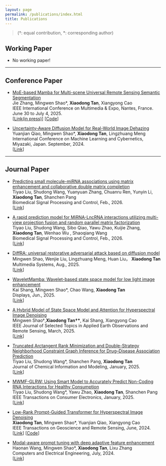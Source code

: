 ```yaml
---
layout: page
permalink: /publications/index.html
title: Publications
---
```


> (†: equal contribution, *: corresponding author)

## Working Paper

- No working paper!

---
## Conference Paper

- [MoE-based Mamba for Multi-scene Universal Remote Sensing Semantic Segmentation](in_press)<br>Jie Zhang, Mingwen Shao\*, **Xiaodong Tan**, Xiangyong Cao<br>IEEE International Conference on Multimedia & Expo, Nantes, France. June 30 to July 4, 2025.<br>\[[Link(in press)](in_press)\] \[[Code](https://github.com/quanquans931225/MoE-SegMamba)\]

- [Uncertainty-Aware Diffusion Model for Real-World Image Dehazing](https://ieeexplore.ieee.org/document/10935007)<br>Yuanjian Qiao, Mingwen Shao\*, **Xiaodong Tan**, Lingzhuang Meng<br>International Conference on Machine Learning and Cybernetics, Miyazaki, Japan. September, 2024.<br>\[[Link](https://ieeexplore.ieee.org/document/10935007)\]

---
## Journal Paper

- [Predicting small molecule-miRNA associations using matrix enhancement and collaborative double matrix completion](https://www.sciencedirect.com/science/article/abs/pii/S1746809425010535)<br>Tiyao Liu, Shudong Wang, Yuanyuan Zhang, Chuanru Ren, Yunyin Li, **Xiaodong Tan**, Shanchen Pang<br> Biomedical Signal Processing and Control, Feb., 2026.<br>\[[Link](https://www.sciencedirect.com/science/article/abs/pii/S1746809425010535)\]


- [A rapid prediction model for MiRNA-LncRNA interactions utilizing multi-view projection fusion and random parallel matrix factorization](https://www.sciencedirect.com/science/article/abs/pii/S0141813025059598)<br>Tiyao Liu, Shudong Wang, Sibo Qiao, Yawu Zhao, Kuijie Zhang, **Xiaodong Tan**, Wenhao Wu
, Shaoqiang Wang<br> Biomedical Signal Processing and Control, Feb., 2026.<br>\[[Link](https://www.sciencedirect.com/science/article/abs/pii/S0141813025059598)\]


- [DiffRA: universal restorative adversarial attack based on diffusion model](https://link.springer.com/article/10.1007/s00530-025-01971-7)<br>Mingwen Shao, Wenjie Liu, Lingzhuang Meng, Huan Liu， **Xiaodong Tan**<br> Multimedia Systems, Aug., 2025.<br>\[[Link](https://link.springer.com/article/10.1007/s00530-025-01971-7)\]

- [WaveletMamba: Wavelet-based state space model for low light image enhancement](https://www.sciencedirect.com/science/article/abs/pii/S0141938225001374)<br>Kai Shang, Mingwen Shao\*, Chao Wang, **Xiaodong Tan**<br>Displays, Jun., 2025.<br>\[[Link](https://www.sciencedirect.com/science/article/abs/pii/S0141938225001374)\]

- [A Hybrid Model of State Space Model and Attention for Hyperspectral Image Denoising](https://ieeexplore.ieee.org/abstract/document/10945605/)<br>Mingwen Shao†,**Xiaodong Tan†\***, Kai Shang, Xiangyong Cao<br>IEEE Journal of Selected Topics in Applied Earth Observations and Remote Sensing, March, 2025.<br>\[[Link](https://ieeexplore.ieee.org/abstract/document/10945605/)\]

- [Truncated Arctangent Rank Minimization and Double-Strategy Neighborhood Constraint Graph Inference for Drug–Disease Association Prediction](https://pubs.acs.org/doi/abs/10.1021/acs.jcim.4c02276)<br>Tiyao Liu, Shudong Wang\*, Shanchen Pang, **Xiaodong Tan**<br>Journal of Chemical Information and Modeling, January, 2025. <br>\[[Link](https://pubs.acs.org/doi/abs/10.1021/acs.jcim.4c02276)\]

- [MWMF-GLRW: Using Smart Model to Accurately Predict Non-Coding RNA Interactions for Healthy Consumption](https://ieeexplore.ieee.org/abstract/document/10829811/)<br>Tiyao Liu, Shudong Wang\*, Yawu Zhao, **Xiaodong Tan**, Shanchen Pang<br>IEEE Transactions on Consumer Electronics, January, 2025.<br>\[[Link](https://ieeexplore.ieee.org/abstract/document/10829811/)\]

- [Low-Rank Prompt-Guided Transformer for Hyperspectral Image Denoising](https://ieeexplore.ieee.org/document/10557690)<br>**Xiaodong Tan**, Mingwen Shao\*, Yuanjian Qiao, Xiangyong Cao<br>IEEE Transactions on Geoscience and Remote Sensing, June, 2024.<br>\[[Link](https://ieeexplore.ieee.org/document/10557690)\] \[[Code](https://github.com/hsiaotung-tan/HyLoRa)\]

- [Modal-aware prompt tuning with deep adaptive feature enhancement](https://www.sciencedirect.com/science/article/pii/S0045790624001988)<br>Haonan Wang, Mingwen Shao\*, **Xiaodong Tan**, Lixu Zhang<br>Computers and Electrical Engineering, July, 2024.<br>\[[Link](https://www.sciencedirect.com/science/article/pii/S0045790624001988)\]
